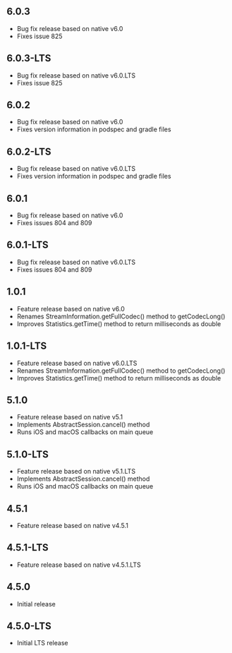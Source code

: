 ## 6.0.3
- Bug fix release based on native v6.0
- Fixes issue 825

## 6.0.3-LTS
- Bug fix release based on native v6.0.LTS
- Fixes issue 825

## 6.0.2
- Bug fix release based on native v6.0
- Fixes version information in podspec and gradle files 

## 6.0.2-LTS
- Bug fix release based on native v6.0.LTS
- Fixes version information in podspec and gradle files

## 6.0.1
- Bug fix release based on native v6.0
- Fixes issues 804 and 809

## 6.0.1-LTS
- Bug fix release based on native v6.0.LTS
- Fixes issues 804 and 809

## 1.0.1
- Feature release based on native v6.0
- Renames StreamInformation.getFullCodec() method to getCodecLong()
- Improves Statistics.getTime() method to return milliseconds as double

## 1.0.1-LTS
- Feature release based on native v6.0.LTS
- Renames StreamInformation.getFullCodec() method to getCodecLong()
- Improves Statistics.getTime() method to return milliseconds as double

## 5.1.0
- Feature release based on native v5.1
- Implements AbstractSession.cancel() method
- Runs iOS and macOS callbacks on main queue

## 5.1.0-LTS
- Feature release based on native v5.1.LTS
- Implements AbstractSession.cancel() method
- Runs iOS and macOS callbacks on main queue

## 4.5.1
- Feature release based on native v4.5.1

## 4.5.1-LTS
- Feature release based on native v4.5.1.LTS

## 4.5.0
- Initial release

## 4.5.0-LTS
- Initial LTS release